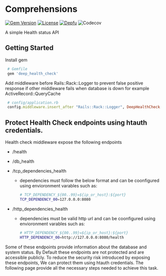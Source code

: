 # Comprehensions

[![Gem Version](https://badge.fury.io/rb/deep_health_check.svg)](https://badge.fury.io/rb/deep_health_check)
[![License](https://img.shields.io/badge/license-MIT-green.svg)](http://opensource.org/licenses/MIT)
[![Depfu](https://badges.depfu.com/badges/b29d275b0743e77163a813ac51251be9/count.svg)](https://depfu.com/github/wshihadeh/deep_health_check?project_id=10389)
![Codecov](https://img.shields.io/codecov/c/github/wshihadeh/deep_health_check)

A simple Health status API

## Getting Started

Install gem

~~~ruby
 # Gemfile
 gem 'deep_health_check'
~~~

Add middleware before Rails::Rack::Logger to prevent false positive response
if other middleware fails when database is down for example ActiveRecord::QueryCache

~~~ruby
 # config/application.rb
 config.middleware.insert_after "Rails::Rack::Logger", DeepHealthCheck::MiddlewareHealthCheck
~~~

## Protect Health Check endpoints using htauth credentials.

Health check middleware expose the following endpoints

- /health
- /db_health
- /tcp_dependencies_health
    - dependencies must follow the below format and can be coonfigured using envioronment varables such as:

       ```sh
       # TCP_DEPENDENCY_${00..99}=${ip_or_host}:${port}
       TCP_DEPENDENCY_00=127.0.0.0:8080
       ```

- /http_dependencies_health
    - dependencies must be valid http url and can be coonfigured using envioronment varables such as:

       ```sh
       # HTTP_DEPENDENCY_${00..99}=${ip_or_host}:${port}
       HTTP_DEPENDENCY_00=http://127.0.0.0:8080/health
       ```

Some of these endpoints provide information about the database and system status. By Default these endpoints are not protected and are accessible publicly. To reduce the security risk introduced by exposing these endpoints, We can protect them using htauth credentials. The following page provide all the necessary steps needed to achieve this task.
